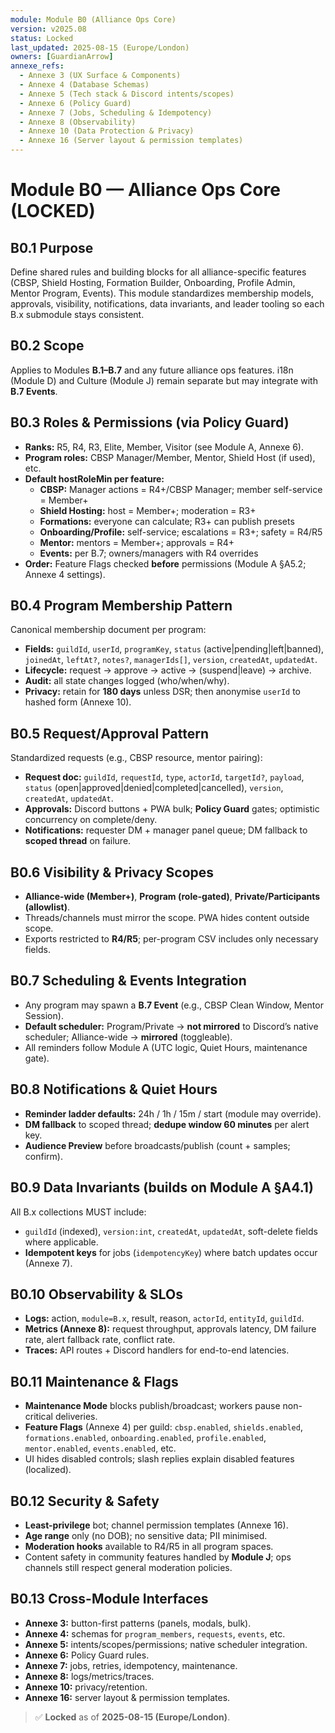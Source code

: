 ```yaml
---
module: Module B0 (Alliance Ops Core)
version: v2025.08
status: Locked
last_updated: 2025-08-15 (Europe/London)
owners: [GuardianArrow]
annexe_refs:
  - Annexe 3 (UX Surface & Components)
  - Annexe 4 (Database Schemas)
  - Annexe 5 (Tech stack & Discord intents/scopes)
  - Annexe 6 (Policy Guard)
  - Annexe 7 (Jobs, Scheduling & Idempotency)
  - Annexe 8 (Observability)
  - Annexe 10 (Data Protection & Privacy)
  - Annexe 16 (Server layout & permission templates)
---
```


# Module B0 — Alliance Ops Core (LOCKED)

## B0.1 Purpose
Define shared rules and building blocks for all alliance-specific features (CBSP, Shield Hosting, Formation Builder, Onboarding, Profile Admin, Mentor Program, Events). This module standardizes membership models, approvals, visibility, notifications, data invariants, and leader tooling so each B.x submodule stays consistent.

## B0.2 Scope
Applies to Modules **B.1–B.7** and any future alliance ops features. i18n (Module D) and Culture (Module J) remain separate but may integrate with **B.7 Events**.

## B0.3 Roles & Permissions (via Policy Guard)
- **Ranks:** R5, R4, R3, Elite, Member, Visitor (see Module A, Annexe 6).
- **Program roles:** CBSP Manager/Member, Mentor, Shield Host (if used), etc.
- **Default hostRoleMin per feature:**
  - **CBSP:** Manager actions = R4+/CBSP Manager; member self-service = Member+
  - **Shield Hosting:** host = Member+; moderation = R3+
  - **Formations:** everyone can calculate; R3+ can publish presets
  - **Onboarding/Profile:** self-service; escalations = R3+; safety = R4/R5
  - **Mentor:** mentors = Member+; approvals = R4+
  - **Events:** per B.7; owners/managers with R4 overrides
- **Order:** Feature Flags checked **before** permissions (Module A §A5.2; Annexe 4 settings).

## B0.4 Program Membership Pattern
Canonical membership document per program:
- **Fields:** `guildId`, `userId`, `programKey`, `status` (active|pending|left|banned), `joinedAt`, `leftAt?`, `notes?`, `managerIds[]`, `version`, `createdAt`, `updatedAt`.
- **Lifecycle:** request → approve → active → (suspend|leave) → archive.
- **Audit:** all state changes logged (who/when/why).
- **Privacy:** retain for **180 days** unless DSR; then anonymise `userId` to hashed form (Annexe 10).

## B0.5 Request/Approval Pattern
Standardized requests (e.g., CBSP resource, mentor pairing):
- **Request doc:** `guildId`, `requestId`, `type`, `actorId`, `targetId?`, `payload`, `status` (open|approved|denied|completed|cancelled), `version`, `createdAt`, `updatedAt`.
- **Approvals:** Discord buttons + PWA bulk; **Policy Guard** gates; optimistic concurrency on complete/deny.
- **Notifications:** requester DM + manager panel queue; DM fallback to **scoped thread** on failure.

## B0.6 Visibility & Privacy Scopes
- **Alliance-wide (Member+)**, **Program (role-gated)**, **Private/Participants (allowlist)**.
- Threads/channels must mirror the scope. PWA hides content outside scope.
- Exports restricted to **R4/R5**; per-program CSV includes only necessary fields.

## B0.7 Scheduling & Events Integration
- Any program may spawn a **B.7 Event** (e.g., CBSP Clean Window, Mentor Session).
- **Default scheduler:** Program/Private → **not mirrored** to Discord’s native scheduler; Alliance-wide → **mirrored** (toggleable).
- All reminders follow Module A (UTC logic, Quiet Hours, maintenance gate).

## B0.8 Notifications & Quiet Hours
- **Reminder ladder defaults:** 24h / 1h / 15m / start (module may override).
- **DM fallback** to scoped thread; **dedupe window 60 minutes** per alert key.
- **Audience Preview** before broadcasts/publish (count + samples; confirm).

## B0.9 Data Invariants (builds on Module A §A4.1)
All B.x collections MUST include:
- `guildId` (indexed), `version:int`, `createdAt`, `updatedAt`, soft-delete fields where applicable.
- **Idempotent keys** for jobs (`idempotencyKey`) where batch updates occur (Annexe 7).

## B0.10 Observability & SLOs
- **Logs:** action, `module=B.x`, result, reason, `actorId`, `entityId`, `guildId`.
- **Metrics (Annexe 8):** request throughput, approvals latency, DM failure rate, alert fallback rate, conflict rate.
- **Traces:** API routes + Discord handlers for end-to-end latencies.

## B0.11 Maintenance & Flags
- **Maintenance Mode** blocks publish/broadcast; workers pause non-critical deliveries.
- **Feature Flags** (Annexe 4) per guild: `cbsp.enabled`, `shields.enabled`, `formations.enabled`, `onboarding.enabled`, `profile.enabled`, `mentor.enabled`, `events.enabled`, etc.
- UI hides disabled controls; slash replies explain disabled features (localized).

## B0.12 Security & Safety
- **Least-privilege** bot; channel permission templates (Annexe 16).
- **Age range** only (no DOB); no sensitive data; PII minimised.
- **Moderation hooks** available to R4/R5 in all program spaces.
- Content safety in community features handled by **Module J**; ops channels still respect general moderation policies.

## B0.13 Cross-Module Interfaces
- **Annexe 3:** button-first patterns (panels, modals, bulk).  
- **Annexe 4:** schemas for `program_members`, `requests`, `events`, etc.  
- **Annexe 5:** intents/scopes/permissions; native scheduler integration.  
- **Annexe 6:** Policy Guard rules.  
- **Annexe 7:** jobs, retries, idempotency, maintenance.  
- **Annexe 8:** logs/metrics/traces.  
- **Annexe 10:** privacy/retention.  
- **Annexe 16:** server layout & permission templates.

> ✅ **Locked** as of **2025-08-15 (Europe/London)**.